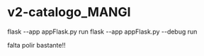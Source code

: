 # v2-catalogo_MANGI

flask --app appFlask.py run
flask --app appFlask.py --debug run

falta polir bastante!!
